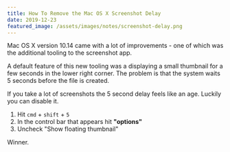 ```yaml
---
title: How To Remove the Mac OS X Screenshot Delay
date: 2019-12-23
featured_image: /assets/images/notes/screenshot-delay.png
---
```


Mac OS X version 10.14 came with a lot of improvements - one of which was the additional tooling to the screenshot app. 

A default feature of this new tooling was a displaying a small thumbnail for a few seconds in the lower right corner. The problem is that the system waits 5 seconds before the file is created. 

If you take a lot of screenshots the 5 second delay feels like an age. Luckily you can disable it. 

1. Hit `cmd` + `shift` + `5`
2. In the control bar that appears hit **"options"**
3. Uncheck "Show floating thumbnail"

Winner.  

